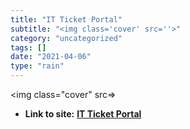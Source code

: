 ```yaml
---
title: "IT Ticket Portal"
subtitle: "<img class='cover' src=''>"
category: "uncategorized"
tags: []
date: "2021-04-06"
type: "rain"
---
```

<img class="cover" src=>


* **Link to site:** **[IT Ticket Portal](https://help.brandeis.edu/help/servicedesk/customer/portal/1/create/50)**